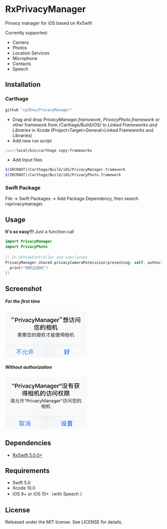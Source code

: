 # RxPrivacyManager

Privacy manager for iOS based on RxSwift

Currently supported:

*   Camera
*   Photos
*   Location Services
*   Microphone
*   Contacts
*   Speech

## Installation

### Carthage

```swift
github "cp3hnu/PrivacyManager"
```

-   Drag and drop *PrivacyManager.framework*, *PrivacyPhoto.framework* or other framework from /Carthage/Build/iOS/ to *Linked Frameworks and Libraries* in Xcode (Project>Target>General>Linked Frameworks and Libraries)
-   Add new run script

```ruby
/usr/local/bin/carthage copy-frameworks
```

-   Add Input files

```sh
$(SRCROOT)/Carthage/Build/iOS/PrivacyManager.framework
$(SRCROOT)/Carthage/Build/iOS/PrivacyPhoto.framework
```


### Swift Package

File -> Swift Packages -> Add Package Dependency,  then search rxprivacymanager.

## Usage

**It's so easy!!!**  Just a function call

```swift
import PrivacyManager
import PrivacyPhoto

// In UIViewController and subclasses
PrivacyManager.shared.privacyCameraPermission(presenting: self, authorized: {
  print("相机已授权")
})
```



## Screenshot

##### For the first time

![](screenshot-1.png)

##### Without authorization

![](screenshot-2.png)



## Dependencies

*   [RxSwift 5.0.0+](https://github.com/ReactiveX/RxSwift)

## Requirements

-   Swift 5.0
-   Xcode 10.0
-   iOS 9+ or iOS 10+（with Speech ）

## License

Released under the MIT license. See LICENSE for details.
